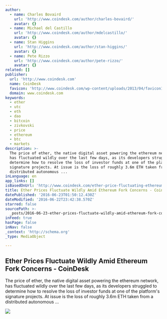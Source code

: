 ```yaml
---
author:
  - name: Charles Bovaird
    url: 'http://www.coindesk.com/author/charles-bovaird/'
    avatar: {}
  - name: Michael del Castillo
    url: 'http://www.coindesk.com/author/mdelcastillo/'
    avatar: {}
  - name: Stan Higgins
    url: 'http://www.coindesk.com/author/stan-higgins/'
    avatar: {}
  - name: Pete Rizzo
    url: 'http://www.coindesk.com/author/pete-rizzo/'
    avatar: {}
related: []
publisher:
  url: 'http://www.coindesk.com'
  name: CoinDesk
  favicon: 'http://www.coindesk.com/wp-content/uploads/2013/04/favicon1.ico?b6542b'
  domain: www.coindesk.com
keywords:
  - ether
  - utc
  - eth
  - dao
  - bitcoin
  - zivkovski
  - price
  - ethereum
  - btc
  - markets
description: >-
  The price of ether, the native digital asset powering the ethereum network,
  has fluctuated wildly over the last few days, as its developers struggled to
  determine how to resolve the loss of investor funds at one of the platform's
  signature projects. At issue is the loss of roughly 3.6m ETH taken from a
  distributed autonomous ...
inLanguage: en
app_links: []
isBasedOnUrl: 'http://www.coindesk.com/ether-price-fluctuating-ethereum-fork-concerns/'
title: Ether Prices Fluctuate Wildly Amid Ethereum Fork Concerns - CoinDesk
datePublished: '2016-06-23T01:50:12.430Z'
dateModified: '2016-06-22T23:42:38.570Z'
starred: false
sourcePath: >-
  _posts/2016-06-23-ether-prices-fluctuate-wildly-amid-ethereum-fork-concerns-.md
inFeed: true
hasPage: false
inNav: false
_context: 'http://schema.org'
_type: MediaObject

---
```

<article style=""><h1>Ether Prices Fluctuate Wildly Amid Ethereum Fork Concerns - CoinDesk</h1><p>The price of ether, the native digital asset powering the ethereum network, has fluctuated wildly over the last few days, as its developers struggled to determine how to resolve the loss of investor funds at one of the platform's signature projects. At issue is the loss of roughly 3.6m ETH taken from a distributed autonomous ...</p><img src="http://media.coindesk.com/2016/06/yo-yo-e1466637420941.jpg" /></article>